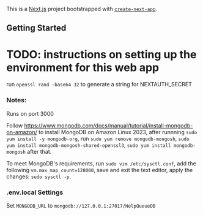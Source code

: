 This is a [Next.js](https://nextjs.org/) project bootstrapped with [`create-next-app`](https://github.com/vercel/next.js/tree/canary/packages/create-next-app).

## Getting Started

# TODO: instructions on setting up the environment for this web app

run `openssl rand -base64 32` to generate a string for NEXTAUTH_SECRET

### Notes:

Runs on port 3000

Follow https://www.mongodb.com/docs/manual/tutorial/install-mongodb-on-amazon/ to install MongoDB on Amazon Linux 2023, after runnning `sudo yum install -y mongodb-org`, run `sudo yum remove mongodb-mongosh`, `sudo yum install mongodb-mongosh-shared-openssl3`, `sudo yum install mongodb-mongosh` after that.

To meet MongoDB's requirements, run `sudo vim /etc/sysctl.conf`, add the following `vm.max_map_count=128000`, save and exit the text editor, apply the changes: `sudo sysctl -p`.

### .env.local Settings

Set `MONGODB_URL` to `mongodb://127.0.0.1:27017/HelpQueueDB`
